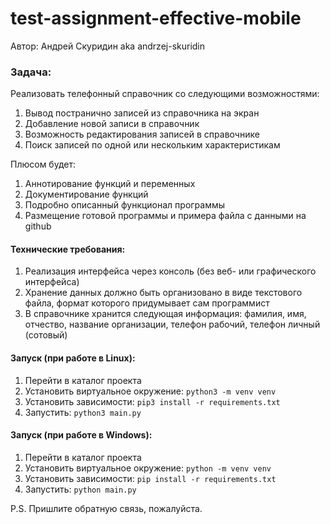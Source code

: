 # test-assignment-effective-mobile
Автор: Андрей Скуридин aka andrzej-skuridin

### Задача:
Реализовать телефонный справочник со следующими возможностями:
1. Вывод постранично записей из справочника на экран
2. Добавление новой записи в справочник
3. Возможность редактирования записей в справочнике
4. Поиск записей по одной или нескольким характеристикам

Плюсом будет:
1. Аннотирование функций и переменных
2. Документирование функций
3. Подробно описанный функционал программы
4. Размещение готовой программы и примера файла с данными на github

#### Технические требования:
1. Реализация интерфейса через консоль (без веб- или графического интерфейса)
2. Хранение данных должно быть организовано в виде текстового файла, формат которого придумывает сам программист
3. В справочнике хранится следующая информация: фамилия, имя, отчество, название организации, телефон рабочий, телефон личный (сотовый)

#### Запуск (при работе в Linux):

1) Перейти в каталог проекта
2) Установить виртуальное окружение: ```python3 -m venv venv```
3) Установить зависимости: ```pip3 install -r requirements.txt```
4) Запустить: ```python3 main.py```

#### Запуск (при работе в Windows):

1) Перейти в каталог проекта
2) Установить виртуальное окружение: ```python -m venv venv```
3) Установить зависимости: ```pip install -r requirements.txt```
4) Запустить: ```python main.py```


P.S. Пришлите обратную связь, пожалуйста.